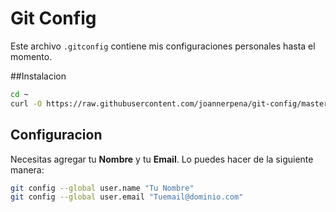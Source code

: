 # Git Config
Este archivo `.gitconfig` contiene mis configuraciones personales hasta el momento.

##Instalacion
```bash
cd ~
curl -O https://raw.githubusercontent.com/joannerpena/git-config/master/.gitconfig
```

## Configuracion
Necesitas agregar tu **Nombre** y tu **Email**. Lo puedes hacer de la siguiente manera:
```bash
git config --global user.name "Tu Nombre"
git config --global user.email "Tuemail@dominio.com"
```
